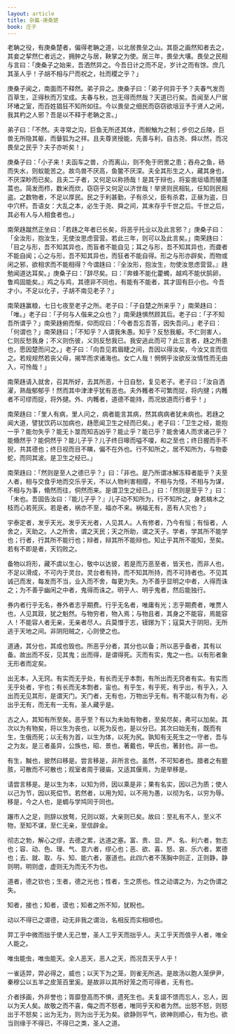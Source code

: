 ```yaml
---
layout: article
title: 杂篇·庚桑楚
book: 庄子
---
```


老聃之役，有庚桑楚者，偏得老聃之道，以北居畏垒之山。其臣之画然知者去之，其妾之挈然仁者远之，拥肿之与居，鞅掌之为使。居三年，畏垒大壤。畏垒之民相与言曰：「庚桑子之始来，吾洒然异之。今吾日计之而不足，岁计之而有馀。庶几其圣人乎！子胡不相与尸而祝之，社而稷之乎？」

庚桑子闻之，南面而不释然。弟子异之。庚桑子曰：「弟子何异于予？夫春气发而百草生，正得秋而万宝成。夫春与秋，岂无得而然哉？天道已行矣。吾闻至人尸居环堵之室，而百姓猖狂不知所如往。今以畏垒之细民而窃窃欲俎豆予于贤人之闲，我其杓之人邪？吾是以不释于老聃之言。」

弟子曰：「不然。夫寻常之沟，巨鱼无所还其体，而鲵鰌为之制；步仞之丘陵，巨兽无所隐其躯，而㜸狐为之祥。且夫尊贤授能，先善与利，自古尧、舜以然，而况畏垒之民乎？夫子亦听矣！」

庚桑子曰：「小子来！夫函车之兽，介而离山，则不免于罔罟之患；吞舟之鱼，砀而失水，则蚁能苦之。故鸟兽不厌高，鱼鳖不厌深。夫全其形生之人，藏其身也，不厌深眇而已矣。且夫二子者，又何足以称扬哉！是其于辩也，将妄凿垣墙而殖蓬蒿也。简发而栉，数米而炊，窃窃乎又何足以济世哉！举贤则民相轧，任知则民相盗。之数物者，不足以厚民。民之于利甚勤，子有杀父，臣有杀君，正昼为盗，日中穴杯。吾语女：大乱之本，必生于尧、舜之间，其末存乎千世之后。千世之后，其必有人与人相食者也。」

南荣趎蹴然正坐曰：「若趎之年者已长矣，将恶乎托业以及此言邪？」庚桑子曰：「全汝形，抱汝生，无使汝思虑营营。若此三年，则可以及此言矣。」南荣趎曰：「目之与形，吾不知其异也，而盲者不能自见；耳之与形，吾不知其异也，而聋者不能自闻；心之与形，吾不知其异也，而狂者不能自得。形之与形亦辟矣，而物或闲之邪，欲相求而不能相得？今谓趎曰：『全汝形，抱汝生，勿使汝思虑营营。』趎勉闻道达耳矣。」庚桑子曰：「辞尽矣。曰：『奔蜂不能化藿蠋，越鸡不能伏鹄卵，鲁鸡固能矣。』鸡之与鸡，其德非不同也，有能有不能者，其才固有巨小也。今吾才小，不足以化子，子胡不南见老子？」

南荣趎赢粮，七日七夜至老子之所。老子曰：「子自楚之所来乎？」南荣趎曰：「唯。」老子曰：「子何与人偕来之众也？」南荣趎惧然顾其后。老子曰：「子不知吾所谓乎？」南荣趎俯而惭，仰而叹曰：「今者吾忘吾答，因失吾问。」老子曰：「何谓也？」南荣趎曰；「不知乎？人谓我朱愚。知乎？反愁我躯。不仁则害人，仁则反愁我身；不义则伤彼，义则反愁我已。我安逃此而可？此三言者，趎之所患也，愿因楚而问之。」老子曰：「向吾见若眉睫之间，吾因以得汝矣，今汝又言而信之。若规规然若丧父母，揭竿而求诸海也。女亡人哉！惘惘乎汝欲反汝情性而无由入，可怜哉！」

南荣趎请入就舍，召其所好，去其所恶，十日自愁，复见老子。老子曰：「汝自洒濯，熟哉郁郁乎！然而其中津津乎犹有恶也。夫外韄者不可繁而捉，将内揵；内韄者不可缪而捉，将外揵。外、内韄者，道德不能持，而况放道而行者乎！」

南荣趎曰：「里人有病，里人问之，病者能言其病，然其病病者犹未病也。若趎之闻大道，譬犹饮药以加病也，趎愿闻卫生之经而已矣。」老子曰：「卫生之经，能抱一乎？能勿失乎？能无卜筮而知吉凶乎？能止乎？能已乎？能舍诸人而求诸己乎？能翛然乎？能侗然乎？能儿子乎？儿子终日嗥而嗌不嗄，和之至也；终日握而手不掜，共其德也；终日视而目不瞚，偏不在外也。行不知所之，居不知所为，与物委蛇，而同其波。是卫生之经已。」

南荣趎曰：「然则是至人之德已乎？」曰：「非也。是乃所谓冰解冻释者能乎？夫至人者，相与交食乎地而交乐乎天，不以人物利害相撄，不相与为怪，不相与为谋，不相与为事，翛然而往，侗然而来。是谓卫生之经已。」曰：「然则是至乎？」曰：「未也。吾固告汝曰：『能儿子乎？』儿子动不知所为，行不知所之，身若槁木之枝而心若死灰。若是者，祸亦不至，福亦不来。祸福无有，恶有人灾也？」

宇泰定者，发乎天光。发乎天光者，人见其人。人有修者，乃今有恒；有恒者，人舍之，天助之。人之所舍，谓之天民；天之所助，谓之天子。学者，学其所不能学也；行者，行其所不能行也；辩者，辩其所不能辩也。知止乎其所不能知，至矣。若有不即是者，天钧败之。

备物以将形，藏不虞以生心，敬中以达彼，若是而万恶至者，皆天也，而非人也，不足以滑成，不可内于灵台。灵台者有持，而不知其所持，而不可持者也。不见其诚己而发，每发而不当，业入而不舍，每更为失。为不善乎显明之中者，人得而诛之；为不善乎幽闲之中者，鬼得而诛之。明乎人、明乎鬼者，然后能独行。

券内者行乎无名，券外者志乎期费。行乎无名者，唯庸有光；志乎期费者，唯贾人也，人见其跂，犹之魁然。与物穷者，物入焉；与物且者，其身之不能容，焉能容人！不能容人者无亲，无亲者尽人。兵莫憯于志，镆鋣为下；寇莫大于阴阳，无所逃于天地之间。非阴阳贼之，心则使之也。

道通，其分也，其成也毁也。所恶乎分者，其分也以备；所以恶乎备者，其有以备。故出而不反，见其鬼；出而得，是谓得死。灭而有实，鬼之一也。以有形者象无形者而定矣。

出无本，入无窍。有实而无乎处，有长而无乎本剽，有所出而无窍者有实。有实而无乎处者，宇也；有长而无本剽者，宙也。有乎生，有乎死，有乎出，有乎入，入出而无见其形，是谓天门。天门者，无有也，万物出乎无有。有不能以有为有，必出乎无有，而无有一无有。圣人藏乎是。

古之人，其知有所至矣。恶乎至？有以为未始有物者，至矣尽矣，弗可以加矣。其次以为有物矣，将以生为丧也，以死为反也，是以分已。其次曰始无有，既而有生，生俄而死；以无有为首，以生为体，以死为尻。孰知有无死生之一守者，吾与之为友。是三者虽异，公族也，昭、景也，著戴也，甲氏也，著封也。非一也。

有生，黬也，披然曰移是。尝言移是，非所言也。虽然，不可知者也。腊者之有膍胲，可散而不可散也；观室者周于寝庙，又适其偃焉，为是举移是。

请尝言移是。是以生为本，以知为师，因以乘是非；果有名实，因以己为质；使人以己为节，因以死偿节。若然者，以用为知，以不用为愚，以彻为名，以穷为辱。移是，今之人也，是蜩与学鸠同于同也。

蹍市人之足，则辞以放骜，兄则以妪，大亲则已矣。故曰：至礼有不人，至义不物，至知不谋，至仁无亲，至信辟金。

彻志之勃，解心之缪，去德之累，达道之塞。富、贵、显、严、名、利六者，勃志也；容、动、色、理、气、意六者，缪心也；恶、欲、喜、怒、哀、乐六者，累德也；去、就、取、与、知、能六者，塞道也。此四六者不荡胸中则正，正则静，静则明，明则虚，虚则无为而无不为也。

道者，德之钦也；生者，德之光也；性者，生之质也。性之动谓之为，为之伪谓之失。

知者，接也；知者，谟也；知者之所不知，犹睨也。

动以不得已之谓德，动无非我之谓治，名相反而实相顺也。

羿工乎中微而拙于使人无己誉，圣人工乎天而拙乎人。夫工乎天而俍乎人者，唯全人能之。

唯虫能虫，唯虫能天。全人恶天，恶人之天，而况吾天乎人乎！

一雀适羿，羿必得之，威也；以天下为之笼，则雀无所逃。是故汤以胞人笼伊尹，秦穆公以五羊之皮笼百里奚。是故非以其所好笼之而可得者，无有也。

介者拸画，外非誉也；胥靡登高而不惧，遗死生也。夫复謵不馈而忘人，忘人，因以为天人矣。故敬之而不喜，侮之而不怒者，唯同乎天和者为然。出怒不怒，则怒出于不怒矣；出为无为，则为出于无为矣。欲静则平气，欲神则顺心，有为也。欲当则缘于不得已，不得已之类，圣人之道。


